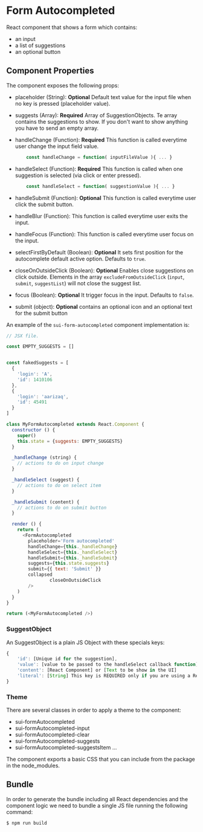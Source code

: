 # Form Autocompleted

React component that shows a form which contains:
- an input
- a list of suggestions
- an optional button

## Component Properties

The component exposes the following props:

* placeholder (String): **Optional** Default text value for the input file when no key is pressed (placeholder value).
* suggests (Array): **Required** Array of SuggestionObjects. Te array contains the suggestions to show. If you don't want to show anything you have to send an empty array.
* handleChange (Function): **Required** This function is called everytime user change the input field value.

	```javascript
		const handleChange = function( inputFileValue ){ ... }
	```
* handleSelect (Function): **Required** This function is called when one suggestion is selected (via click or enter pressed).

	```javascript
		const handleSelect = function( suggestionValue ){ ... }
	```
* handleSubmit (Function): **Optional** This function is called everytime user click the submit button.
* handleBlur (Function): This function is called everytime user exits the input.
* handleFocus (Function): This function is called everytime user focus on the input.
* selectFirstByDefault (Boolean): **Optional** It sets first position for the autocomplete default active option. Defaults to `true`.
* closeOnOutsideClick (Boolean): **Optional** Enables close suggestions on click outside. Elements in the array `excludeFromOutsideClick` (`input`, `submit`, `suggestList`) will not close the suggest list.
* focus (Boolean): **Optional** It trigger focus in the input. Defaults to `false`.
* submit (object): **Optional** contains an optional icon and an optional text for the submit button


An example of the `sui-form-autocompleted` component implementation is:

```javascript
// JSX file.

const EMPTY_SUGGESTS = []


const fakedSuggests = [
  {
    'login': 'A',
    'id': 1410106
  },
  {
    'login': 'aarizaq',
    'id': 45491
  }
]

class MyFormAutocompleted extends React.Component {
  constructor () {
    super()
    this.state = {suggests: EMPTY_SUGGESTS}
  }

  _handleChange (string) {
    // actions to do on input change
  }

  _handleSelect (suggest) {
    // actions to do on select item
  }

  _handleSubmit (content) {
    // actions to do on submit button
  }

  render () {
    return (
      <FormAutocompleted
        placeholder='Form autocompleted'
        handleChange={this._handleChange}
        handleSelect={this._handleSelect}
        handleSubmit={this._handleSubmit}
        suggests={this.state.suggests}
        submit={{ text: 'Submit' }}
        collapsed
				closeOnOutsideClick
        />
    )
  }
}

return (<MyFormAutocompleted />)

```

### SuggestObject

An SuggestObject is a plain JS Object with these specials keys:

```javascript
{
    'id': [Unique id for the suggestion],
    'value': [value to be passed to the handleSelect callback function]
    'content': [React Component] or [Text to be show in the UI]
    'literal': [String] This key is REQUIRED only if you are using a ReactJS Component like a content. It is used to decide which text has to be put in the input text when this suggestion is selected, in other case content will be used,
}
```

### Theme

There are several classes in order to apply a theme to the component:

* sui-formAutocompleted
* sui-formAutocompleted-input
* sui-formAutocompleted-clear
* sui-formAutocompleted-suggests
* sui-formAutocompleted-suggestsItem
...

The component exports a basic CSS that you can include from the package in the node_modules.


## Bundle

In order to generate the bundle including all React dependencies and the component logic we need to bundle a single JS file running the following command:
```
$ npm run build
```
